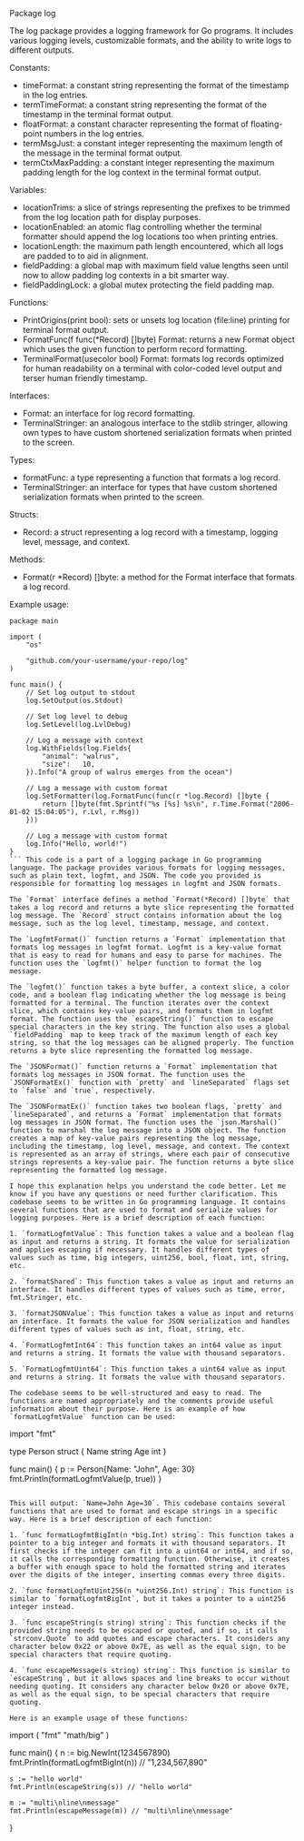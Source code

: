 Package log

The log package provides a logging framework for Go programs. It includes various logging levels, customizable formats, and the ability to write logs to different outputs.

Constants:
- timeFormat: a constant string representing the format of the timestamp in the log entries.
- termTimeFormat: a constant string representing the format of the timestamp in the terminal format output.
- floatFormat: a constant character representing the format of floating-point numbers in the log entries.
- termMsgJust: a constant integer representing the maximum length of the message in the terminal format output.
- termCtxMaxPadding: a constant integer representing the maximum padding length for the log context in the terminal format output.

Variables:
- locationTrims: a slice of strings representing the prefixes to be trimmed from the log location path for display purposes.
- locationEnabled: an atomic flag controlling whether the terminal formatter should append the log locations too when printing entries.
- locationLength: the maximum path length encountered, which all logs are padded to to aid in alignment.
- fieldPadding: a global map with maximum field value lengths seen until now to allow padding log contexts in a bit smarter way.
- fieldPaddingLock: a global mutex protecting the field padding map.

Functions:
- PrintOrigins(print bool): sets or unsets log location (file:line) printing for terminal format output.
- FormatFunc(f func(*Record) []byte) Format: returns a new Format object which uses the given function to perform record formatting.
- TerminalFormat(usecolor bool) Format: formats log records optimized for human readability on a terminal with color-coded level output and terser human friendly timestamp.

Interfaces:
- Format: an interface for log record formatting.
- TerminalStringer: an analogous interface to the stdlib stringer, allowing own types to have custom shortened serialization formats when printed to the screen.

Types:
- formatFunc: a type representing a function that formats a log record.
- TerminalStringer: an interface for types that have custom shortened serialization formats when printed to the screen.

Structs:
- Record: a struct representing a log record with a timestamp, logging level, message, and context.

Methods:
- Format(r *Record) []byte: a method for the Format interface that formats a log record.

Example usage:
```
package main

import (
	"os"

	"github.com/your-username/your-repo/log"
)

func main() {
	// Set log output to stdout
	log.SetOutput(os.Stdout)

	// Set log level to debug
	log.SetLevel(log.LvlDebug)

	// Log a message with context
	log.WithFields(log.Fields{
		"animal": "walrus",
		"size":   10,
	}).Info("A group of walrus emerges from the ocean")

	// Log a message with custom format
	log.SetFormatter(log.FormatFunc(func(r *log.Record) []byte {
		return []byte(fmt.Sprintf("%s [%s] %s\n", r.Time.Format("2006-01-02 15:04:05"), r.Lvl, r.Msg))
	}))

	// Log a message with custom format
	log.Info("Hello, world!")
}
``` This code is a part of a logging package in Go programming language. The package provides various formats for logging messages, such as plain text, logfmt, and JSON. The code you provided is responsible for formatting log messages in logfmt and JSON formats.

The `Format` interface defines a method `Format(*Record) []byte` that takes a log record and returns a byte slice representing the formatted log message. The `Record` struct contains information about the log message, such as the log level, timestamp, message, and context.

The `LogfmtFormat()` function returns a `Format` implementation that formats log messages in logfmt format. Logfmt is a key-value format that is easy to read for humans and easy to parse for machines. The function uses the `logfmt()` helper function to format the log message.

The `logfmt()` function takes a byte buffer, a context slice, a color code, and a boolean flag indicating whether the log message is being formatted for a terminal. The function iterates over the context slice, which contains key-value pairs, and formats them in logfmt format. The function uses the `escapeString()` function to escape special characters in the key string. The function also uses a global `fieldPadding` map to keep track of the maximum length of each key string, so that the log messages can be aligned properly. The function returns a byte slice representing the formatted log message.

The `JSONFormat()` function returns a `Format` implementation that formats log messages in JSON format. The function uses the `JSONFormatEx()` function with `pretty` and `lineSeparated` flags set to `false` and `true`, respectively.

The `JSONFormatEx()` function takes two boolean flags, `pretty` and `lineSeparated`, and returns a `Format` implementation that formats log messages in JSON format. The function uses the `json.Marshal()` function to marshal the log message into a JSON object. The function creates a map of key-value pairs representing the log message, including the timestamp, log level, message, and context. The context is represented as an array of strings, where each pair of consecutive strings represents a key-value pair. The function returns a byte slice representing the formatted log message.

I hope this explanation helps you understand the code better. Let me know if you have any questions or need further clarification. This codebase seems to be written in Go programming language. It contains several functions that are used to format and serialize values for logging purposes. Here is a brief description of each function:

1. `formatLogfmtValue`: This function takes a value and a boolean flag as input and returns a string. It formats the value for serialization and applies escaping if necessary. It handles different types of values such as time, big integers, uint256, bool, float, int, string, etc.

2. `formatShared`: This function takes a value as input and returns an interface. It handles different types of values such as time, error, fmt.Stringer, etc.

3. `formatJSONValue`: This function takes a value as input and returns an interface. It formats the value for JSON serialization and handles different types of values such as int, float, string, etc.

4. `FormatLogfmtInt64`: This function takes an int64 value as input and returns a string. It formats the value with thousand separators.

5. `FormatLogfmtUint64`: This function takes a uint64 value as input and returns a string. It formats the value with thousand separators.

The codebase seems to be well-structured and easy to read. The functions are named appropriately and the comments provide useful information about their purpose. Here is an example of how `formatLogfmtValue` function can be used:

```
import "fmt"

type Person struct {
    Name string
    Age  int
}

func main() {
    p := Person{Name: "John", Age: 30}
    fmt.Println(formatLogfmtValue(p, true))
}
```

This will output: `Name=John Age=30`. This codebase contains several functions that are used to format and escape strings in a specific way. Here is a brief description of each function:

1. `func formatLogfmtBigInt(n *big.Int) string`: This function takes a pointer to a big integer and formats it with thousand separators. It first checks if the integer can fit into a uint64 or int64, and if so, it calls the corresponding formatting function. Otherwise, it creates a buffer with enough space to hold the formatted string and iterates over the digits of the integer, inserting commas every three digits.

2. `func formatLogfmtUint256(n *uint256.Int) string`: This function is similar to `formatLogfmtBigInt`, but it takes a pointer to a uint256 integer instead.

3. `func escapeString(s string) string`: This function checks if the provided string needs to be escaped or quoted, and if so, it calls `strconv.Quote` to add quotes and escape characters. It considers any character below 0x22 or above 0x7E, as well as the equal sign, to be special characters that require quoting.

4. `func escapeMessage(s string) string`: This function is similar to `escapeString`, but it allows spaces and line breaks to occur without needing quoting. It considers any character below 0x20 or above 0x7E, as well as the equal sign, to be special characters that require quoting.

Here is an example usage of these functions:

```
import (
    "fmt"
    "math/big"
)

func main() {
    n := big.NewInt(1234567890)
    fmt.Println(formatLogfmtBigInt(n)) // "1,234,567,890"

    s := "hello world"
    fmt.Println(escapeString(s)) // "hello world"

    m := "multi\nline\nmessage"
    fmt.Println(escapeMessage(m)) // "multi\nline\nmessage"
}
```